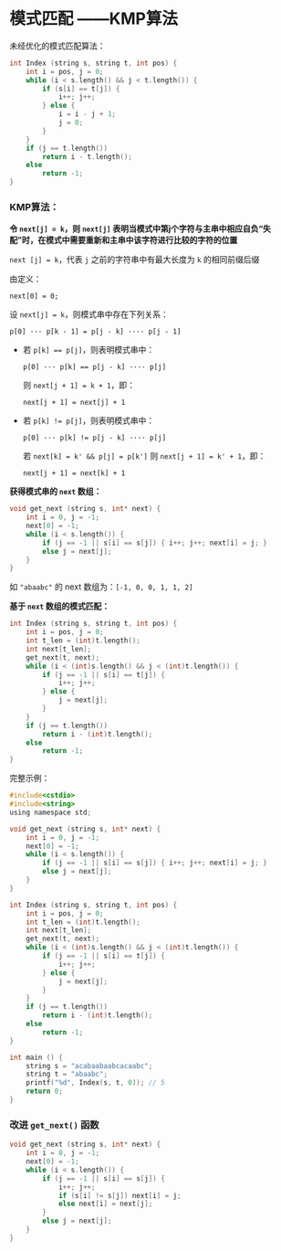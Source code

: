 # 模式匹配 ——KMP算法

未经优化的模式匹配算法：

```c
int Index (string s, string t, int pos) {
    int i = pos, j = 0;
    while (i < s.length() && j < t.length()) {
        if (s[i] == t[j]) {
            i++; j++;
        } else {
            i = i - j + 1;
            j = 0;
        }
    }
    if (j == t.length())
        return i - t.length();
    else
        return -1;
}
```

### KMP算法：

**令 `next[j] = k`，则 `next[j]` 表明当模式中第j个字符与主串中相应自负“失配”时，在模式中需要重新和主串中该字符进行比较的字符的位置**

`next [j] = k`，代表 `j` 之前的字符串中有最大长度为 `k` 的相同前缀后缀

由定义：

```
next[0] = 0;
```

设 `next[j] = k`，则模式串中存在下列关系：

```
p[0] ··· p[k - 1] = p[j - k] ···· p[j - 1]
```

- 若 `p[k] == p[j]`，则表明模式串中：

    ```
    p[0] ··· p[k] == p[j - k] ···· p[j]
    ```

    则 `next[j + 1] = k + 1`，即：

    ```
    next[j + 1] = next[j] + 1
    ```
- 若 `p[k] != p[j]`，则表明模式串中：

    ```
    p[0] ··· p[k] != p[j - k] ···· p[j]
    ```

    若 `next[k] = k' && p[j] = p[k']` 则 `next[j + 1] = k' + 1`，即：

    ```
    next[j + 1] = next[k] + 1
    ```

**获得模式串的 `next` 数组：**

```c
void get_next (string s, int* next) {
    int i = 0, j = -1;
    next[0] = -1;
    while (i < s.length()) {
        if (j == -1 || s[i] == s[j]) { i++; j++; next[i] = j; }
        else j = next[j];
    }
}
```

如 `"abaabc"` 的 next 数组为：`[-1, 0, 0, 1, 1, 2]`


**基于 `next` 数组的模式匹配：**

```c
int Index (string s, string t, int pos) {
    int i = pos, j = 0;
    int t_len = (int)t.length();
    int next[t_len];
    get_next(t, next);
    while (i < (int)s.length() && j < (int)t.length()) {
        if (j == -1 || s[i] == t[j]) {
            i++; j++;
        } else {
            j = next[j];
        }
    }
    if (j == t.length())
        return i - (int)t.length();
    else
        return -1;
}
```

完整示例：

```c
#include<cstdio>
#include<string>
using namespace std;

void get_next (string s, int* next) {
    int i = 0, j = -1;
    next[0] = -1;
    while (i < s.length()) {
        if (j == -1 || s[i] == s[j]) { i++; j++; next[i] = j; }
        else j = next[j];
    }
}

int Index (string s, string t, int pos) {
    int i = pos, j = 0;
    int t_len = (int)t.length();
    int next[t_len];
    get_next(t, next);
    while (i < (int)s.length() && j < (int)t.length()) {
        if (j == -1 || s[i] == t[j]) {
            i++; j++;
        } else {
            j = next[j];
        }
    }
    if (j == t.length())
        return i - (int)t.length();
    else
        return -1;
}

int main () {
    string s = "acabaabaabcacaabc";
    string t = "abaabc";
    printf("%d", Index(s, t, 0)); // 5
    return 0;
}
```


### 改进 `get_next()` 函数

```c
void get_next (string s, int* next) {
    int i = 0, j = -1;
    next[0] = -1;
    while (i < s.length()) {
        if (j == -1 || s[i] == s[j]) {
            i++; j++;
            if (s[i] != s[j]) next[i] = j;
            else next[i] = next[j];
        }
        else j = next[j];
    }
}
```
